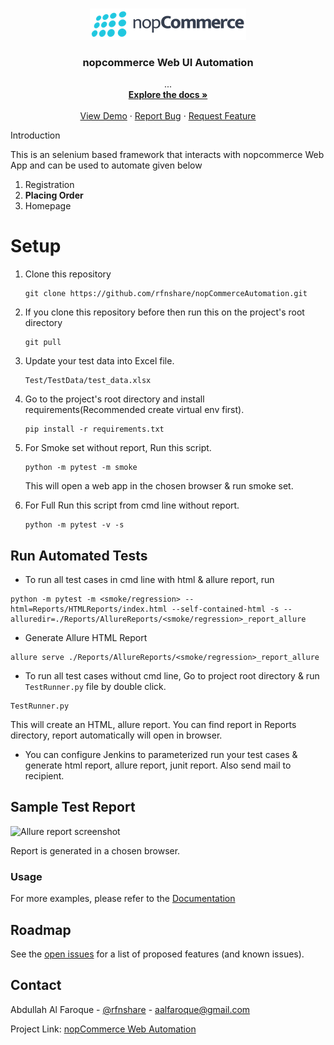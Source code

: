 

<br />
<p align="center">
    <img src="Resources/img.png" alt="Logo" height="50">

  <h3 align="center">nopcommerce Web UI Automation</h3>

  <p align="center">
    ...
    <br />
    <a href="#"><strong>Explore the docs »</strong></a>
    <br />
    <br />
    <a href="#">View Demo</a>
    ·
    <a href="https://github.com/rfnshare/nopCommerceAutomation/issues">Report Bug</a>
    ·
    <a href="#">Request Feature</a>
  </p>
Introduction

This is an selenium based framework that interacts with nopcommerce Web App and can be used to automate given below

1. Registration
2. **Placing Order**
3. Homepage

# Setup

1. Clone this repository
    ```
    git clone https://github.com/rfnshare/nopCommerceAutomation.git
    ```

2. If you clone this repository before then run this on the project's root directory
    ```
    git pull
    ```
3. Update your test data into Excel file.
    ```
    Test/TestData/test_data.xlsx
    ```
   
4. Go to the project's root directory and install requirements(Recommended create virtual env first).
    ```
    pip install -r requirements.txt
    ```
   
5. For Smoke set without report, Run this script.
    ```
    python -m pytest -m smoke
    ```
   This will open a web app in the chosen browser & run smoke set.

6. For Full Run this script from cmd line without report.
    ```
    python -m pytest -v -s
    ```
## Run Automated Tests

* To run all test cases in cmd line with html & allure report, run
```
python -m pytest -m <smoke/regression> --html=Reports/HTMLReports/index.html --self-contained-html -s --alluredir=./Reports/AllureReports/<smoke/regression>_report_allure
```
* Generate Allure HTML Report
```
allure serve ./Reports/AllureReports/<smoke/regression>_report_allure
```
* To run all test cases without cmd line, Go to project root directory & run `TestRunner.py` file by double click.
```
TestRunner.py
```
This will create an HTML, allure report. You can find report in Reports directory, report automatically will open in browser.
* You can configure Jenkins to parameterized run your test cases & generate html report, allure report, junit report. Also send mail to recipient.

## Sample Test Report

![Allure report screenshot](https://raw.githubusercontent.com/startrug/phptravels-selenium-py/screenshots/allure_report.png "Allure report screenshot")

Report is generated in a chosen browser.
### Usage


For more examples,  please refer to the [Documentation](https://example.com)

<!-- ROADMAP -->
## Roadmap

See the [open issues](https://github.com/rfnshare/workspace-laznormal/issues) for a list of proposed features (and known issues).



<!-- CONTACT -->
## Contact

Abdullah Al Faroque - [@rfnshare](https://twitter.com/rfnshare) - aalfaroque@gmail.com

Project Link: [nopCommerce Web Automation](https://github.com/rfnshare/nopCommerceAutomation.git)


<!-- MARKDOWN LINKS & IMAGES -->
<!-- https://www.markdownguide.org/basic-syntax/#reference-style-links -->
[contributors-shield]: https://img.shields.io/badge/contributors-0-yellow?style=for-the-badge
[contributors-url]: https://github.com/rfnshare/nopCommerceAutomation/graphs/contributors
[forks-shield]: https://img.shields.io/badge/froks-0-blue?style=for-the-badge
[forks-url]: https://github.com/rfnshare/nopCommerceAutomation/network/members
[stars-shield]: https://img.shields.io/badge/stars-0-red?style=for-the-badge
[stars-url]: https://github.com/rfnshare/nopCommerceAutomation/stargazers
[issues-shield]: https://img.shields.io/badge/issues-0-success?style=for-the-badge
[issues-url]: https://github.com/rfnshare/nopCommerceAutomation/issues
[linkedin-shield]: https://img.shields.io/badge/-LinkedIn-black.svg?style=for-the-badge&logo=linkedin&colorB=555
[linkedin-url]: https://linkedin.com/in/rfnshare